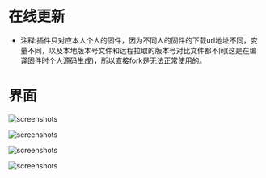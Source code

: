 # 在线更新
- 注释:插件只对应本人个人的固件，因为不同人的固件的下载url地址不同，变量不同，以及本地版本号文件和远程拉取的版本号对比文件都不同(这是在编译固件时个人源码生成)，所以直接fork是无法正常使用的。

# 界面

![screenshots](https://github.com/zijieKwok/ota/tree/main/png/view-1.png)

![screenshots](https://github.com/zijieKwok/ota/tree/main/png/view-2.png)

![screenshots](https://github.com/zijieKwok/ota/tree/main/png/view-3.png)

![screenshots](https://github.com/zijieKwok/ota/tree/main/png/view-4.png)
